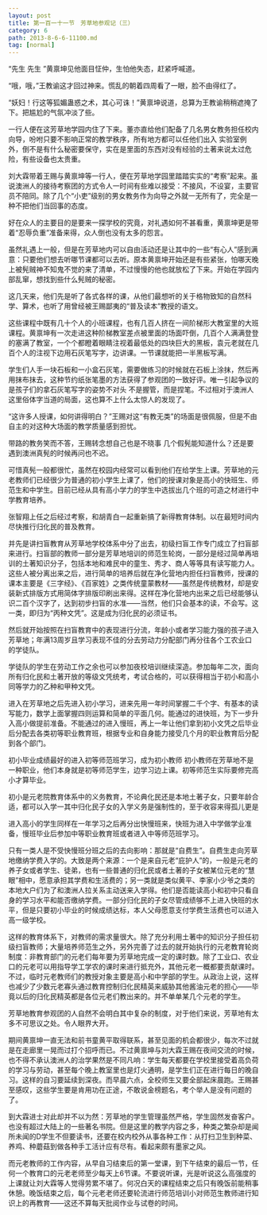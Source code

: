 ```yaml
---
layout: post
title: 第一百一十一节　芳草地参观记（三）
category: 6
path: 2013-8-6-6-11100.md
tag: [normal]
---
```


“先生 先生 ”黄禀坤见他面目怔仲，生怕他失态，赶紧呼喊道。

“哦，哦，”王教谕这才回过神来。慌乱的朝着四周看了一眼，脸不由得红了。

“妖妇！行这等狐媚蛊惑之术，其心可诛！”黄禀坤说道，总算为王教谕稍稍遮掩了下。把尴尬的气氛冲淡了些。

一行人便在这芳草地学园内住了下来。董亦直给他们配备了几名男女教务担任校内向导，吩咐只要不影响正常的教学秩序，所有地方都可以任他们出入 实验室例外，倒不是有什么秘密要保守，实在是里面的东西对没有经验的土著来说太过危险，有些设备也太贵重。

刘大霖带着王赐与黄禀坤等一行人，便在芳草地学园里踏踏实实的“考察”起来。虽说澳洲人的接待考察团的方式令人一时间有些难以接受：不接风，不设宴，主要官员不陪同。除了几个“小吏”级别的男女教务作为向导之外就一无所有了，完全是一种不把他们当回事的态度。

好在众人的主要目的是要来一探学校的究竟，对礼遇如何不甚看重，黄禀坤更是带着“忍辱负重”准备来得，众人倒也没有太多的怨言。

虽然礼遇上一般，但是在芳草地内可以自由活动还是让其中的一些“有心人”感到满意：只要他们想去听哪节课都可以去听。原本黄禀坤开始还是有些紧张，怕哪天晚上被髡贼神不知鬼不觉的来了清单，不过慢慢的他也就放松了下来。开始在学园内部乱窜，想找到些什么髡贼的秘密。

这几天来，他们先是听了各式各样的课，从他们最想听的关于格物致知的自然科学、算术，也听了用曾经被王赐鄙夷的“普及读本”教授的语文。

这些课程中既有几十个人的小班课程，也有几百人挤在一间阶梯形大教室里的大班课程。黄禀坤有一次走进这种阶梯教室差点被里面的场面吓倒，几百个人满满登登的塞满了教室，一个个都瞪着眼睛注视着最低处的四块巨大的黑板，袁元老就在几百个人的注视下边用石灰笔写字，边讲课。一节课就能把一半黑板写满。

学生们人手一块石板和一小盒石灰笔，需要做练习的时候就在石板上涂抹，然后再用抹布抹去，这种节约纸张笔墨的方法获得了参观团的一致好评。唯一引起争议的是孩子们的拿石灰笔写字的姿势不对头 不是握管，而是捏笔。不过相对于澳洲人这里俗体字当道的局面，这也算不上什么太惊人的发现了。

“这许多人授课，如何讲得明白？”王赐对这“有教无类”的场面是很佩服，但是不由自主的对这种大场面的教学质量感到担忧。

带路的教务笑而不答，王赐转念想自己也是不晓事 几个假髡能知道什么？还是要遇到澳洲真髡的时候再问也不迟。

可惜真髡一般都很忙，虽然在校园内经常可以看到他们在给学生上课。芳草地的元老教师们已经很少为普通的初小学生上课了，他们的授课对象是高小的快班生、师范生和中学生。目前已经从具有高小学力的学生中选拔出几个班的可造之材进行中学教育培养。

张智翔上任之后经过考察，和胡青白一起重新搞了新得教育体制。以在最短时间内尽快推行归化民的普及教育。

并先是讲扫盲教育从芳草地学校体系中分了出去，初级扫盲工作专门成立了扫盲部来进行。扫盲部的教师一部分是芳草地培训的师范生轮岗，一部分是经过简单再培训的土著知识分子，包括本地和难民中的童生、秀才、商人等等具有读写能力人。这些人被分离出来之后，进行简单的培养后就在净化营地内担任扫盲教师，授课的课本主要是《三字经》、《百家姓》之类传统童蒙教材――虽然是传统教材，却是安装新式排版方式用简体字排版印刷出来得。这样在净化营地内出来之后已经能够认识二百个汉字了，达到初步扫盲的水准――当然，他们只会基本的读，不会写。这一类，即归为“丙种文凭”。这是成为归化民的必须证书。

然后就开始按照在扫盲教育中的表现进行分流，年龄小或者学习能力强的孩子进入芳草地；年满13周岁且学习表现不佳的分去劳动力分配部门再分往各个工农业口的学徒队。

学徒队的学生在劳动工作之余也可以参加夜校培训继续深造。参加每年二次，面向所有归化民和土著开放的等级文凭统考，考试合格的，可以获得相当于初小和高小同等学力的乙种和甲种文凭。

进入在芳草地之后先进入初小学习，进来先用一年时间掌握二千个字、有基本的读写能力，数学上面掌握四则运算和简单的平面几何。能通过的进快班，为下一步升入高小做提前准备。不能通过的进入慢班，再上一年让他们拿到初小文凭之后毕业后分配去各类初等职业教育班，根据专业和自身能力接受几个月的职业教育后分配到各个部门。

初小毕业成绩最好的进入初等师范班学习，成为初小教师 初小教师在芳草地不是一种职业，他们本身就是初等师范学生，边学习边上课。初等师范生实际要修完高小才算毕业。

初小是元老院教育体系中的义务教育，不论典化民还是本地土著子女，只要年龄合适，都可以入学一其中归化民子女的入学义务是强制性的，至于收容来得孤儿更是

进入高小的学生同样在一年学习之后再分出快慢班来，快班为进入中学做学业准备，慢班毕业后参加中等职业教育班或者进入中等师范班学习。

只有一类人是不受快慢班分班之后的去向影响：那就是“自费生”。自费生走向芳草地缴纳学费入学的。大致是两个来源：一个是来自元老“庇护人”的，一般是元老的养子女或者学生、徒弟，也有一些普通的归化民或者土著的子女被某位元老的“慧眼”相中，愿意承担其学费和生活费的；另一类就是类似黄平、李家小少爷之类的本地大户们为了和澳洲人拉关系主动送来入学得。他们是否能读高小和初中只看自身的学习水平和能否缴纳学费。一部分归化民的子女尽管成绩够不上进入快班的水平，但是只要初小毕业的时候成绩达标，本人父母愿意支付学费生活费也可以进入高一级学校。

这样的教育体系下，对教师的需求量很大。除了充分利用土著中的知识分子担任初级扫盲教师；大量培养师范生之外，另外完善了过去的就开始执行的元老教育轮岗制度：非教育部门的元老们每年要为芳草地完成一定的课时数。除了工业口、农业口的元老可以用指导学工学农的课时来进行抵充外，其他元老一概都要贡献课时。不过，临时元老教师们的教授对象主要是高小和中学部的学生。从政治上说，这样也减少了少数元老寡头通过教育控制归化民精英来威胁其他酱油元老的担心――毕竟以后的归化民精英都是各位元老们教出来的。并不单单某几个元老的学生。

芳草地教育参观团的人自然不会明白其中复杂的制度，对于他们来说，芳草地有太多不可思议之处。令人眼界大开。

期间黄禀坤一直无法和前书童黄平取得联系，甚至见面的机会都很少，每次不过就是在走廊里一晃而过打个招呼而已。不过黄禀坤与刘大霖王赐在夜间交流的时候，也不得不承认澳洲人的治学果然是不同凡响：学生每天都要在学校里接受着高负荷的学习与劳动，甚至每个晚上教室里也是灯火通明，是学生们正在进行每日的晚自习。这样的自习要延续到深夜。而早晨六点，全校师生又要全部起床晨跑。王赐甚至感叹，这些学生要是肯用功在正途，不敢说金榜题名，考个举人是没有问题的了。

到大霖进士对此却并不以为然：芳草地的学生管理虽然严格，学生固然发奋客户。也没有超过大陆上的一些著名书院。但是这里的教学内容之多，种类之繁杂却是闻所未闻的D学生不但要读书，还要在校内校外从事各种工作：从打扫卫生到种菜、养鸡、种蘑菇到做各种手工活计应有尽有。看起来颇有墨家之风。

而元老教师的工作内容，从早自习结束后的第一堂课，到下午结束的最后一节，任何一个教育口的元老老师至少每天上6节课。不要说听课，光是听说这么高强度的上课就让刘大霖等人觉得劳累不堪了。何况白天的课程结束之后只有晚饭前能稍事休憩。晚饭结束之后，每个元老老师还要轮流进行师范培训小对师范生教师进行知识上的再教育――这还不算每天批阅作业与试卷的时间。
